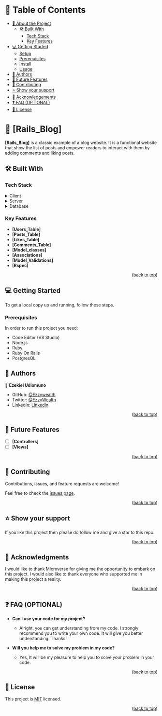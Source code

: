 <a name="readme-top"></a>

<!-- TABLE OF CONTENTS -->

# 📗 Table of Contents

- [📖 About the Project](#about-project)
  - [🛠 Built With](#built-with)
    - [Tech Stack](#tech-stack)
    - [Key Features](#key-features)
    <!-- - [🚀 Live Demo](#live-demo) -->
- [💻 Getting Started](#getting-started)
  - [Setup](#setup)
  - [Prerequisites](#prerequisites)
  - [Install](#install)
  - [Usage](#usage)
    <!-- - [Run tests](#run-tests) -->
    <!-- - [Deployment](#deployment) -->
- [👥 Authors](#authors)
- [🔭 Future Features](#future-features)
- [🤝 Contributing](#contributing)
- [⭐️ Show your support](#support)
- [🙏 Acknowledgements](#acknowledgements)
- [❓ FAQ (OPTIONAL)](#faq)
- [📝 License](#license)

<!-- PROJECT DESCRIPTION -->

# 📖 [Rails_Blog] <a name="about-project"></a>

**[Rails_Blog]** is a classic example of a blog website. It is a functional website that show the list of posts and empower readers to interact with them by adding comments and liking posts.

## 🛠 Built With <a name="built-with"></a>

### Tech Stack <a name="tech-stack"></a>

<details>
  <summary>Client</summary>
  <ul>
    <li><a href="https://rubyonrails.org/">Ruby on Rails</a></li>
  </ul>
</details>

<details>
  <summary>Server</summary>
   <ul>
    <li><a href="https://rubyonrails.org/">Ruby on Rails</a></li>
  </ul>
</details>

<details>
<summary>Database</summary>
  <ul>
    <li><a href="https://www.postgresql.org/">PostgreSQL</a></li>
  </ul>
</details>

<!-- Features -->

### Key Features <a name="key-features"></a>

- **[Users_Table]**
- **[Posts_Table]**
- **[Likes_Table]**
- **[Comments_Table]**
- **[Model_classes]**
- **[Associations]**
- **[Model_Validations]**
- **[Rspec]**

<!-- <p align="right">(<a href="#readme-top">back to top</a>)</p> -->

<!-- LIVE DEMO -->

<!-- ## 🚀 Live Demo <a name="live-demo"></a>

> No live demo yet -->

<!-- - [Live Demo Link](https://google.com) -->

<p align="right">(<a href="#readme-top">back to top</a>)</p>

<!-- GETTING STARTED -->

## 💻 Getting Started <a name="getting-started"></a>

To get a local copy up and running, follow these steps.

### Prerequisites

In order to run this project you need:

- Code Editor (VS Studio)
- Node.js
- Ruby
- Ruby On Rails
- PostgresQL

<!--
Example command:

```sh
 gem install rails
```

### Setup

Clone this repository to your desired folder:

```sh
git clone https://github.com/Ezzywealth/rails_blog

```

### Install

Install this project with:

```sh
  cd rails_blog
  bundle install
```

### Usage

To run the project, execute the following command:

```sh
  rails server
```

--->

<!-- ### Run tests -->

<!-- To run tests, run the following command: -->

<!--
Example command:

```sh
  bin/rails test test/models/article_test.rb
```
--->

<!-- ### Deployment -->

<!-- You can deploy this project using: -->

<!--
Example:

```sh

```
 -->

<!-- <p align="right">(<a href="#readme-top">back to top</a>)</p> -->

<!-- AUTHORS -->

## 👥 Authors <a name="authors"></a>

👤 **Ezekiel Udiomuno**

- GitHub: [@Ezzywealth](https://github.com/Ezzywealth)
- Twitter: [@EzzyWealth](https://twitter.com/EzzyWealth)
- LinkedIn: [LinkedIn](https://linkedin.com/in/ezekiel-udiomnuno)

<p align="right">(<a href="#readme-top">back to top</a>)</p>

<!-- FUTURE FEATURES -->

## 🔭 Future Features <a name="future-features"></a>

- [ ] **[Controllers]**
- [ ] **[Views]**

<p align="right">(<a href="#readme-top">back to top</a>)</p>

<!-- CONTRIBUTING -->

## 🤝 Contributing <a name="contributing"></a>

Contributions, issues, and feature requests are welcome!

Feel free to check the [issues page](../../issues/).

<p align="right">(<a href="#readme-top">back to top</a>)</p>

<!-- SUPPORT -->

## ⭐️ Show your support <a name="support"></a>

If you like this project then please do follow me and give a star to this repo.

<p align="right">(<a href="#readme-top">back to top</a>)</p>

<!-- ACKNOWLEDGEMENTS -->

## 🙏 Acknowledgments <a name="acknowledgements"></a>

I would like to thank Microverse for giving me the opportunity to embark on this project. I would also like to thank everyone who supported me in making this project a reality.

<p align="right">(<a href="#readme-top">back to top</a>)</p>

<!-- FAQ (optional) -->

## ❓ FAQ (OPTIONAL) <a name="faq"></a>

- **Can I use your code for my project?**

  - Alright, you can get understanding from my code. I strongly recommend you to write your own code. It will give you better understanding. Thanks!

- **Will you help me to solve my problem in my code?**

  - Yes, It will be my pleasure to help you to solve your problem in your code.

<p align="right">(<a href="#readme-top">back to top</a>)</p>

<!-- LICENSE -->

## 📝 License <a name="license"></a>

This project is [MIT](./MIT.md) licensed.

<p align="right">(<a href="#readme-top">back to top</a>)</p>
